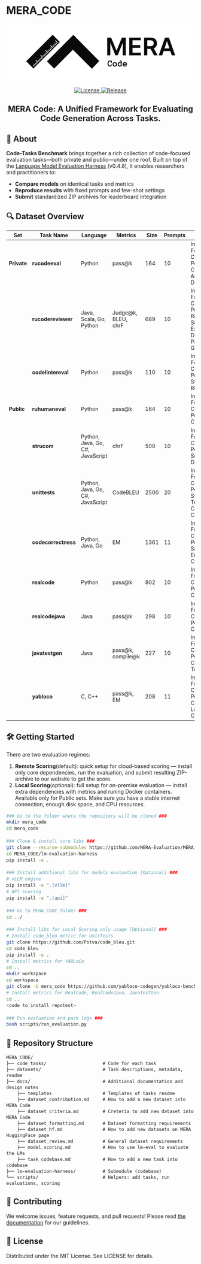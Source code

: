 # MERA_CODE

<p align="center">
  <picture>
    <img alt="MERA" src="docs/mera-code-logo.svg" style="max-width: 100%;">
  </picture>
</p>

<p align="center">
    <a href="https://opensource.org/licenses/MIT">
    <img alt="License" src="https://img.shields.io/badge/License-MIT-yellow.svg">
    </a>
    <a href="https://github.com/MERA-Evaluation/MERA_CODE/tree/main">
    <img alt="Release" src="https://img.shields.io/badge/release-v1.0.0-blue">
    </a>

</p>

<h2 align="center">
    <p> MERA Code: A Unified Framework for Evaluating Code Generation Across Tasks.
</p>
</h2>

## 🚀 About

**Code-Tasks Benchmark** brings together a rich collection of code-focused evaluation tasks—both private and public—under one roof. Built on top of the [Language Model Evaluation Harness](https://github.com/EleutherAI/lm-evaluation-harness) (v0.4.8), it enables researchers and practitioners to:

- **Compare models** on identical tasks and metrics
- **Reproduce results** with fixed prompts and few-shot settings
- **Submit** standardized ZIP archives for leaderboard integration


## 🔍 Dataset Overview

| Set         | Task Name          | Language                         | Metrics                        | Size | Prompts | Skills                                                        |
| ----------- | ------------------ | -------------------------------- | ------------------------------ | ---- | ------- | ------------------------------------------------------------- |
| **Private** | **rucodeeval**     | Python                           | pass@k                         | 164  | 10      | Instruction Following, Code Perception, Completion, Algorithms & Data Structures |
|             | **rucodereviewer** | Java, Scala, Go, Python          | Judge@k, BLEU, chrF            | 689  | 10      | Instruction Following, Code Perception, Review, Simulation, Explanation, Design Patterns, Style Guides |
|             | **codelintereval** | Python                           | pass@k                         | 110  | 10      | Instruction Following, Code Perception, Style Guides, Review, Editing |
| **Public**  | **ruhumaneval**    | Python                           | pass@k                         | 164  | 10      | Instruction Following, Code Perception, Completion            |
|             | **strucom**        | Python, Java, Go, C#, JavaScript | chrF                           | 500  | 10      | Instruction Following, Code Perception, Simulation, Documentation |
|             | **unittests**      | Python, Java, Go, C#, JavaScript | CodeBLEU                       | 2500 | 20      | Instruction Following, Code Perception, Synthesis, Testing, Long Context Comprehension |
|             | **codecorrectness**| Python, Java, Go                 | EM                             | 1361 | 11      | Instruction Following, Code Perception, Simulation, Error Classification |
|             | **realcode**       | Python                           | pass@k                         | 802  | 10      | Instruction Following, Code Perception, Completion            |
|             | **realcodejava**   | Java                             | pass@k                         | 298  | 10      | Instruction Following, Code Perception, Completion            |
|             | **javatestgen**    | Java                             | pass@k, compile@k              | 227  | 10      | Instruction Following, Code Perception, Completion, Testing   |
|             | **yabloco**        | C, C++                           | pass@k, EM                     | 208  | 11      | Instruction Following, Code Perception, Completion,  Long Context Comprehension    |


## 🛠 Getting Started

 
There are two evaluation regimes:
1. **Remote Scoring**(default): quick setup for cloud-based scoring — install only core dependencies, run the evaluation, and submit resulting ZIP-archive to our website to get the score. 
2. **Local Scoring**(optional): full setup for on-premise evaluation — install extra dependencies with metrics and runing Docker containers. Available only for Public sets. Make sure you have a stable internet connection, enough disk space, and CPU resources.


```bash
### Go to the folder where the repository will be cloned ###
mkdir mera_code
cd mera_code

### Clone & install core libs ###
git clone --recurse-submodules https://github.com/MERA-Evaluation/MERA_CODE.git
cd MERA_CODE/lm-evaluation-harness
pip install -e .

### Install additional libs for models evaluation [Optional] ###
# vLLM engine
pip install -e ".[vllm]"
# API scoring
pip install -e ".[api]"

### Go to MERA_CODE folder ###
cd ../

### Install libs for Local Scoring only usage [Optional] ###
# Install code_bleu metric for UnitTests
git clone https://github.com/Pstva/code_bleu.git
cd code_bleu
pip install -e .
# Install metrics for YABLoCo
cd ..
mkdir workspace
cd workspace
git clone -b mera_code https://github.com/yabloco-codegen/yabloco-benchmark
# Install metrics for RealCode, RealCodeJava, JavaTestGen
cd ..
<code to install repotest>

### Run evaluation and pack logs ###
bash scripts/run_evaluation.py
```

## 📁 Repository Structure

```text
MERA_CODE/
├── code_tasks/                     # Code for each task
├── datasets/                       # Task descriptions, metadata, readme
├── docs/                           # Additional documentation and design notes
    ├── templates                   # Templates of tasks readme
    ├── dataset_contribution.md     # How to add a new dataset into MERA Code
    ├── dataset_criteria.md         # Creteria to add new dataset into MERA Code
    ├── dataset_formatting.md       # Dataset formatting requirements
    ├── dataset_hf.md               # How to add new datasets on MERA HuggingFace page
    ├── dataset_review.md           # General dataset requirements
    ├── model_scoring.md            # How to use lm-eval to evaluate the LMs
    ├── task_codebase.md            # How to add a new task into codebase
├── lm-evaluation-harness/          # Submodule (codebase)
└── scripts/                        # Helpers: add tasks, run evaluations, scoring
```


## 🤝 Contributing

We welcome issues, feature requests, and pull requests! Please read [the documentation](docs/) for our guidelines.



## 📝 License

Distributed under the MIT License. See LICENSE for details.

